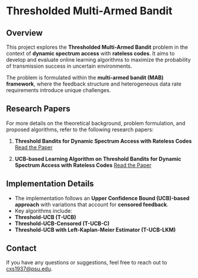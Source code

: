 # Thresholded Multi-Armed Bandit

## Overview
This project explores the **Thresholded Multi-Armed Bandit** problem in the context of **dynamic spectrum access** with **rateless codes**. It aims to develop and evaluate online learning algorithms to maximize the probability of transmission success in uncertain environments.

The problem is formulated within the **multi-armed bandit (MAB) framework**, where the feedback structure and heterogeneous data rate requirements introduce unique challenges.

## Research Papers
For more details on the theoretical background, problem formulation, and proposed algorithms, refer to the following research papers:

1. **Threshold Bandits for Dynamic Spectrum Access with Rateless Codes**
   [Read the Paper](https://drive.google.com/file/d/1RLtM0fTCTSOCm-KpcWz7kTHarvf8Hvwk/view?usp=drive_link)

2. **UCB-based Learning Algorithm on Threshold Bandits for Dynamic Spectrum Access with Rateless Codes**
   [Read the Paper](https://drive.google.com/file/d/1KHSXthbfy97gNyYsYIC8DBFCmjNlF-YI/view?usp=drive_link)

## Implementation Details
- The implementation follows an **Upper Confidence Bound (UCB)-based approach** with variations that account for **censored feedback**.
- Key algorithms include:
- **Threshold-UCB (T-UCB)**
- **Threshold-UCB-Censored (T-UCB-C)**
- **Threshold-UCB with Left-Kaplan-Meier Estimator (T-UCB-LKM)**

## Contact

If you have any questions or suggestions, feel free to reach out to cxs1937@psu.edu.